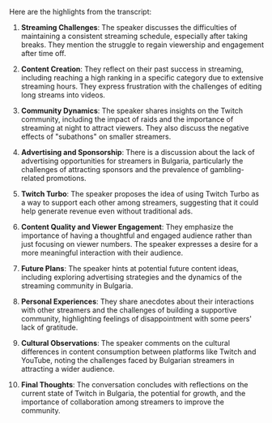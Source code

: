 Here are the highlights from the transcript:

1. **Streaming Challenges**: The speaker discusses the difficulties of maintaining a consistent streaming schedule, especially after taking breaks. They mention the struggle to regain viewership and engagement after time off.

2. **Content Creation**: They reflect on their past success in streaming, including reaching a high ranking in a specific category due to extensive streaming hours. They express frustration with the challenges of editing long streams into videos.

3. **Community Dynamics**: The speaker shares insights on the Twitch community, including the impact of raids and the importance of streaming at night to attract viewers. They also discuss the negative effects of "subathons" on smaller streamers.

4. **Advertising and Sponsorship**: There is a discussion about the lack of advertising opportunities for streamers in Bulgaria, particularly the challenges of attracting sponsors and the prevalence of gambling-related promotions.

5. **Twitch Turbo**: The speaker proposes the idea of using Twitch Turbo as a way to support each other among streamers, suggesting that it could help generate revenue even without traditional ads.

6. **Content Quality and Viewer Engagement**: They emphasize the importance of having a thoughtful and engaged audience rather than just focusing on viewer numbers. The speaker expresses a desire for a more meaningful interaction with their audience.

7. **Future Plans**: The speaker hints at potential future content ideas, including exploring advertising strategies and the dynamics of the streaming community in Bulgaria.

8. **Personal Experiences**: They share anecdotes about their interactions with other streamers and the challenges of building a supportive community, highlighting feelings of disappointment with some peers' lack of gratitude.

9. **Cultural Observations**: The speaker comments on the cultural differences in content consumption between platforms like Twitch and YouTube, noting the challenges faced by Bulgarian streamers in attracting a wider audience.

10. **Final Thoughts**: The conversation concludes with reflections on the current state of Twitch in Bulgaria, the potential for growth, and the importance of collaboration among streamers to improve the community.